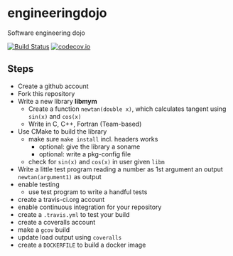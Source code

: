 engineeringdojo
===============

Software engineering dojo

[![Build Status](https://travis-ci.org/junghans/engineeringdojo.svg?branch=master)](https://travis-ci.org/junghans/engineeringdojo)
[![codecov.io](https://codecov.io/github/junghans/engineeringdojo/coverage.svg?branch=master)](https://codecov.io/github/junghans/engineeringdojo?branch=master)

Steps
-----

* Create a github account
* Fork this repository
* Write a new library **libmym**
  * Create a function `newtan(double x)`, which calculates  tangent using `sin(x)` and `cos(x)`
  * Write in C, C++, Fortran (Team-based)
* Use CMake to build the library
  * make sure `make install` incl. headers works
    * optional: give the library a soname
    * optional: write a pkg-config file
  * check for `sin(x)` and `cos(x)` in user given `libm`
* Write a little test program reading a number as 1st argument an output `newtan(argument1)` as output
* enable testing
  * use test program to write a handful tests
* create a travis-ci.org account
* enable continuous integration for your repository
* create a `.travis.yml` to test your build
* create a coveralls account
* make a `gcov` build
* update load output using `coveralls`
* create a `DOCKERFILE` to build a docker image

